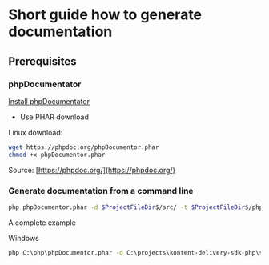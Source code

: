 # Short guide how to generate documentation

## Prerequisites

### phpDocumentator

[Install phpDocumentator](https://docs.phpdoc.org/3.0/guide/getting-started/installing.html)

- Use PHAR download

Linux download:

```sh
wget https://phpdoc.org/phpDocumentor.phar
chmod +x phpDocumentor.phar
```

Source: [https://phpdoc.org/](https://phpdoc.org/)

### Generate documentation from a command line

```sh
php phpDocumentor.phar -d $ProjectFileDir$/src/ -t $ProjectFileDir$/phpdocs/docs
```

A complete example

Windows

```cmd
php C:\php\phpDocumentor.phar -d C:\projects\kontent-delivery-sdk-php\src\ -t C:\projects\kontent-delivery-sdk-php\phpdocs\docs
```
